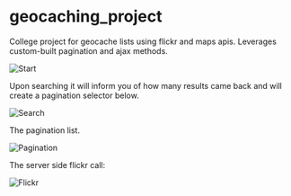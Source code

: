 # geocaching_project
College project for geocache lists using flickr and maps apis. Leverages custom-built pagination and ajax methods.

![Start](https://github.com/amnolan/geocaching_project/blob/master/start.png)

Upon searching it will inform you of how many results came back and will create a pagination selector below.

![Search](https://github.com/amnolan/geocaching_project/blob/master/search.png)

The pagination list.

![Pagination](https://github.com/amnolan/geocaching_project/blob/master/paginate.png)

The server side flickr call:

![Flickr](https://github.com/amnolan/geocaching_project/blob/master/flickr.png)
